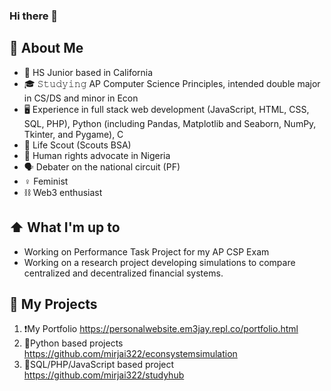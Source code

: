 ### Hi there 👋

<!--
**mirjai322/mirjai322** is a ✨ _special_ ✨ repository because its `README.md` (this file) appears on your GitHub profile.

Here are some ideas to get you started:

- 🔭 I’m currently working on ...
- 🌱 I’m currently learning ...
- 👯 I’m looking to collaborate on ...
- 🤔 I’m looking for help with ...
- 💬 Ask me about ...
- 📫 How to reach me: ...
- 😄 Pronouns: ...
- ⚡ Fun fact: ...
-->
## :book: About Me
- 📕 HS Junior based in California 
- 🎓 𝚂𝚝𝚞𝚍𝚢𝚒𝚗𝚐 AP Computer Science Principles, intended double major in CS/DS and minor in Econ
- 🖥 Experience in full stack web development (JavaScript, HTML, CSS, SQL, PHP), Python (including Pandas, Matplotlib and Seaborn, NumPy, Tkinter, and Pygame), C
- 🌳 Life Scout (Scouts BSA)
- 💪 Human rights advocate in Nigeria
- 🗣 Debater on the national circuit (PF)
- ♀︎ Feminist
- ⛓ Web3 enthusiast

## ⬆ What I'm up to
- Working on Performance Task Project for my AP CSP Exam
- Working on a research project developing simulations to compare centralized and decentralized financial systems. 

## 🔔 My Projects
<!--START_SECTION:activity-->
1. ❗️My Portfolio https://personalwebsite.em3jay.repl.co/portfolio.html
2. 🎉Python based projects https://github.com/mirjai322/econsystemsimulation 
3. 💪SQL/PHP/JavaScript based project   https://github.com/mirjai322/studyhub

<!--END_SECTION:activity-->
